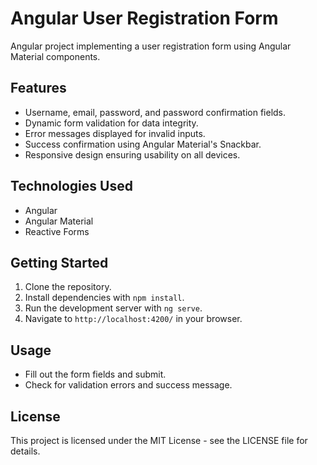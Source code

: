 # Angular User Registration Form

Angular project implementing a user registration form using Angular Material components.

## Features

- Username, email, password, and password confirmation fields.
- Dynamic form validation for data integrity.
- Error messages displayed for invalid inputs.
- Success confirmation using Angular Material's Snackbar.
- Responsive design ensuring usability on all devices.

## Technologies Used

- Angular
- Angular Material
- Reactive Forms

## Getting Started

1. Clone the repository.
2. Install dependencies with `npm install`.
3. Run the development server with `ng serve`.
4. Navigate to `http://localhost:4200/` in your browser.

## Usage

- Fill out the form fields and submit.
- Check for validation errors and success message.

## License

This project is licensed under the MIT License - see the LICENSE file for details.
